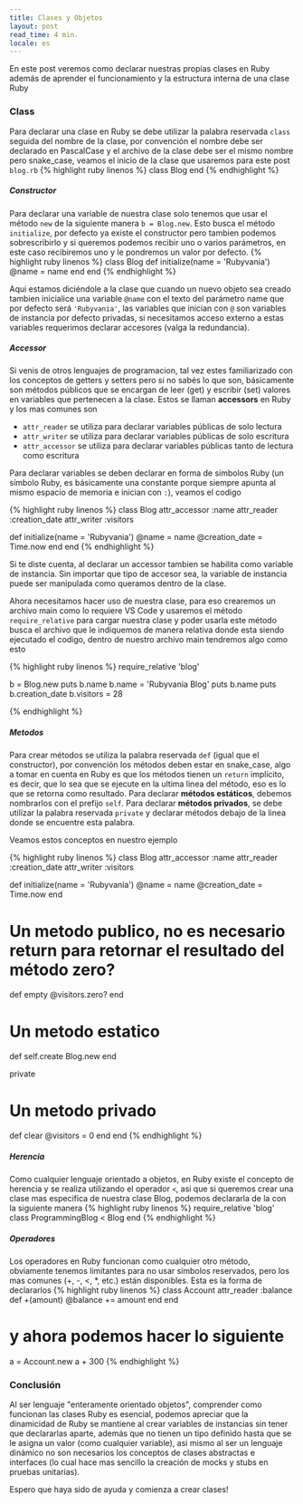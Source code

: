 ```yaml
---
title: Clases y Objetos
layout: post
read_time: 4 min.
locale: es
---
```


En este post veremos como declarar nuestras propias clases en Ruby además de aprender el funcionamiento y la estructura interna de una clase Ruby

### Class

Para declarar una clase en Ruby se debe utilizar la palabra reservada `class` seguida del nombre de la clase, por convención el nombre debe ser declarado en PascalCase y el archivo de la clase debe ser el mismo nombre pero snake_case, veamos el inicio de la clase que usaremos para este post `blog.rb` 
{% highlight ruby linenos %}
class Blog
end
{% endhighlight %}

##### Constructor

Para declarar una variable de nuestra clase solo tenemos que usar el método `new` de la siguiente manera `b = Blog.new`. Esto busca el método `initialize`, por defecto ya existe el constructor pero tambien podemos sobrescribirlo y si queremos podemos recibir uno o varios parámetros, en este caso recibiremos uno y le pondremos un valor por defecto.
{% highlight ruby linenos %}
class Blog
  def initialize(name = 'Rubyvania')
    @name = name
  end
end
{% endhighlight %}

Aqui estamos diciéndole a la clase que cuando un nuevo objeto sea creado tambien inicialice una variable `@name` con el texto del parámetro name que por defecto será `'Rubyvania'`, las variables que inician con `@` son variables de instancia por defecto privadas, si necesitamos acceso externo a estas variables requerimos declarar accesores (valga la redundancia).

##### Accessor

Si venis de otros lenguajes de programacion, tal vez estes familiarizado con los conceptos de getters y setters pero si no sabés lo que son, básicamente son métodos públicos que se encargan de leer (get) y escribir (set) valores en variables que pertenecen a la clase. Estos se llaman **accessors** en Ruby y los mas comunes son
- `attr_reader` se utiliza para declarar variables públicas de solo lectura
- `attr_writer` se utiliza para declarar variables públicas de solo escritura
- `attr_accessor` se utiliza para declarar variables públicas tanto de lectura como escritura

Para declarar variables se deben declarar en forma de símbolos Ruby (un símbolo Ruby, es básicamente una constante porque siempre apunta al mismo espacio de memoria e inician con `:`), veamos el codigo

{% highlight ruby linenos %}
class Blog
  attr_accessor :name
  attr_reader :creation_date
  attr_writer :visitors

  def initialize(name = 'Rubyvania')
    @name = name
    @creation_date = Time.now
  end
end
{% endhighlight %}

Si te diste cuenta, al declarar un accessor tambien se habilita como variable de instancia. Sin importar que tipo de accesor sea, la variable de instancia puede ser manipulada como queramos dentro de la clase.

Ahora necesitamos hacer uso de nuestra clase, para eso crearemos un archivo main como lo requiere VS Code y usaremos el método `require_relative` para cargar nuestra clase y poder usarla este método busca el archivo que le indiquemos de manera relativa donde esta siendo ejecutado el codigo, dentro de nuestro archivo main tendremos algo como esto

{% highlight ruby linenos %}
require_relative 'blog'

b = Blog.new
puts b.name
b.name = 'Rubyvania Blog'
puts b.name
puts b.creation_date
b.visitors = 28

{% endhighlight %}

##### Metodos

Para crear métodos se utiliza la palabra reservada `def` (igual que el constructor), por convención los métodos deben estar en snake_case, algo a tomar en cuenta en Ruby es que los métodos tienen un `return` implícito, es decir, que lo sea que se ejecute en la ultima linea del método, eso es lo que se retorna como resultado.
Para declarar **métodos estáticos**, debemos nombrarlos con el prefijo `self`.
Para declarar **métodos privados**, se debe utilizar la palabra reservada `private` y declarar métodos debajo de la linea donde se encuentre esta palabra.

Veamos estos conceptos en nuestro ejemplo

{% highlight ruby linenos %}
class Blog
  attr_accessor :name
  attr_reader :creation_date
  attr_writer :visitors

  def initialize(name = 'Rubyvania')
    @name = name
    @creation_date = Time.now
  end

  # Un metodo publico, no es necesario return para retornar el resultado del método zero?
  def empty
    @visitors.zero?
  end

  # Un metodo estatico
  def self.create
    Blog.new
  end

  private

  # Un metodo privado
  def clear
    @visitors = 0
  end
end
{% endhighlight %}

##### Herencia

Como cualquier lenguaje orientado a objetos, en Ruby existe el concepto de herencia y se realiza utilizando el operador `<`, asi que si queremos crear una clase mas especifica de nuestra clase Blog, podemos declararla de la con la siguiente manera
{% highlight ruby linenos %}
require_relative 'blog'
class ProgrammingBlog < Blog
end
{% endhighlight %}

##### Operadores

Los operadores en Ruby funcionan como cualquier otro método, obviamente tenemos limitantes para no usar símbolos reservados, pero los mas comunes (+, -, <, *, etc.) están disponibles. Esta es la forma de declararlos
{% highlight ruby linenos %}
class Account
  attr_reader :balance
  def +(amount)
    @balance += amount
  end
end

# y ahora podemos hacer lo siguiente

a = Account.new
a + 300
{% endhighlight %}

### Conclusión

Al ser lenguaje "enteramente orientado objetos", comprender como funcionan las clases Ruby es esencial, podemos apreciar que la dinamicidad de Ruby se mantiene al crear variables de instancias sin tener que declararlas aparte, además que no tienen un tipo definido hasta que se le asigna un valor (como cualquier variable), asi mismo al ser un lenguaje dinámico no son necesarios los conceptos de clases abstractas e interfaces (lo cual hace mas sencillo la creación de mocks y stubs en pruebas unitarias).

Espero que haya sido de ayuda y comienza a crear clases!
